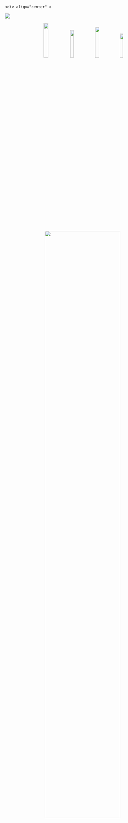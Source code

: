     <div align="center" >
  <img src="https://lanyard-profile-readme.vercel.app/api/406416295349714944?bg=191919&borderRadius=10px&hideDiscrim=true&animated=true">
</div>

 
  <p align="center">
 <a href="https://discord.gg/SxWKF4HsSY" target"blank_"><img width="17%" src="https://img.shields.io/badge/Discord%20-191717.svg?&style=for-the-badge&logo=discord&logoColor=ff0080"></a>
  <a href="https://github.com/RXBUNYO" target"blank_"><img width="15%" src="https://img.shields.io/badge/GitHub%20-191717.svg?&style=for-the-badge&logo=github&logoColor=ff0080"></a>
  <a href="https://open.spotify.com/user/ascibunyo61?si=3fc6162d7bc54b2e" target"blank_"><img width="16%" src="https://img.shields.io/badge/Spotify%20-191717.svg?&style=for-the-badge&logo=spotify&logoColor=ff0080"></a>
 <a href="https://steamcommunity.com/id/rxbunyo" target"blank_"><img width="14%" src="https://img.shields.io/badge/steam%20-191717.svg?&style=for-the-badge&logo=steam&logoColor=ff0080"></a>

 <div align="center" >
 <a href="https://discord.com/users/406416295349714944" title="Discord Profile"><img width="70%" src="https://lanyard-profile-readme.vercel.app/api/406416295349714944?&borderRadius=10px"> 
</div>

